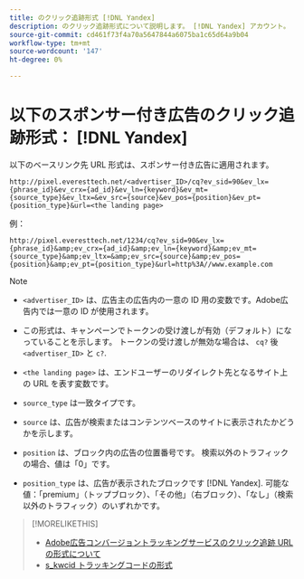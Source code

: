 ```yaml
---
title: のクリック追跡形式 [!DNL Yandex]
description: のクリック追跡形式について説明します。 [!DNL Yandex] アカウント。
source-git-commit: cd461f73f4a70a5647844a6075ba1c65d64a9b04
workflow-type: tm+mt
source-wordcount: '147'
ht-degree: 0%

---
```


# 以下のスポンサー付き広告のクリック追跡形式： [!DNL Yandex]

以下のベースリンク先 URL 形式は、スポンサー付き広告に適用されます。

`http://pixel.everesttech.net/<advertiser_ID>/cq?ev_sid=90&ev_lx={phrase_id}&ev_crx={ad_id}&ev_ln={keyword}&ev_mt={source_type}&ev_ltx=&ev_src={source}&ev_pos={position}&ev_pt={position_type}&url=<the landing page>`

例：

`http://pixel.everesttech.net/1234/cq?ev_sid=90&ev_lx={phrase_id}&amp;ev_crx={ad_id}&amp;ev_ln={keyword}&amp;ev_mt={source_type}&amp;ev_ltx=&amp;ev_src={source}&amp;ev_pos={position}&amp;ev_pt={position_type}&url=http%3A//www.example.com`

>[!NOTE]
>
>* `<advertiser_ID>` は、広告主の広告内の一意の ID 用の変数です。Adobe広告内では一意の ID が使用されます。
>
>* この形式は、キャンペーンでトークンの受け渡しが有効（デフォルト）になっていることを示します。 トークンの受け渡しが無効な場合は、 `cq?` 後 `<advertiser_ID>` と `c?`.
>
>* `<the landing page>` は、エンドユーザーのリダイレクト先となるサイト上の URL を表す変数です。
>
>* `source_type`  は一致タイプです。
>
>* `source` は、広告が検索またはコンテンツベースのサイトに表示されたかどうかを示します。
>
>* `position` は、ブロック内の広告の位置番号です。 検索以外のトラフィックの場合、値は「0」です。
>
>* `position_type` は、広告が表示されたブロックです [!DNL Yandex]. 可能な値：「premium」（トップブロック）、「その他」（右ブロック）、「なし」（検索以外のトラフィック）のいずれかです。


>[!MORELIKETHIS]
>
>* [Adobe広告コンバージョントラッキングサービスのクリック追跡 URL の形式について](formats-click-tracking-about.md)
>* [s\_kwcid トラッキングコードの形式](skwcid-tracking-parameter.md)

